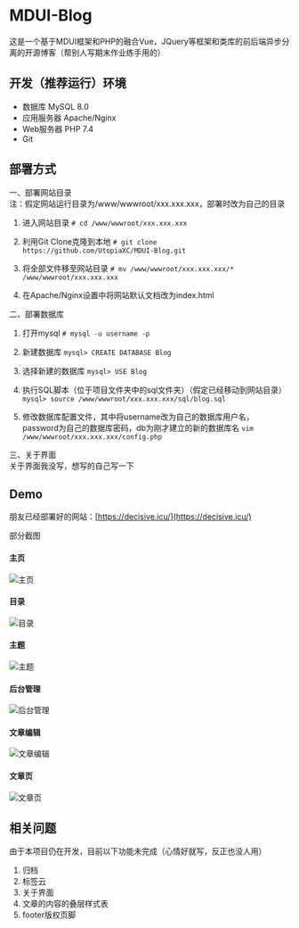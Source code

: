 # MDUI-Blog
这是一个基于MDUI框架和PHP的融合Vue，JQuery等框架和类库的前后端异步分离的开源博客（帮别人写期末作业练手用的）

## 开发（推荐运行）环境
- 数据库 MySQL 8.0
- 应用服务器 Apache/Nginx
- Web服务器 PHP 7.4
- Git

## 部署方式 
一、部署网站目录  
注：假定网站运行目录为/www/wwwroot/xxx.xxx.xxx，部署时改为自己的目录
1. 进入网站目录
```# cd /www/wwwroot/xxx.xxx.xxx```   

2. 利用Git Clone克隆到本地
```# git clone https://github.com/UtopiaXC/MDUI-Blog.git```
   
3. 将全部文件移至网站目录
```# mv /www/wwwroot/xxx.xxx.xxx/* /www/wwwroot/xxx.xxx.xxx```
   
4. 在Apache/Nginx设置中将网站默认文档改为index.html

二、部署数据库
1. 打开mysql
```# mysql -u username -p```
   
2. 新建数据库
```mysql> CREATE DATABASE Blog```
   
3. 选择新建的数据库
```mysql> USE Blog```
   
4. 执行SQL脚本（位于项目文件夹中的sql文件夹）（假定已经移动到网站目录）
```mysql> source /www/wwwroot/xxx.xxx.xxx/sql/blog.sql```
   
5. 修改数据库配置文件，其中将username改为自己的数据库用户名，password为自己的数据库密码，db为刚才建立的新的数据库名
```vim /www/wwwroot/xxx.xxx.xxx/config.php```
   
三、关于界面  
关于界面我没写，想写的自己写一下

## Demo  
朋友已经部署好的网站：[https://decisive.icu/](https://decisive.icu/)  

部分截图  

#### 主页
![主页](show/main_page.png)

#### 目录
![目录](show/index.png)

#### 主题
![主题](show/theme.png)

#### 后台管理
![后台管理](show/admin.png)

#### 文章编辑
![文章编辑](show/page_editor.png)

#### 文章页
![文章页](show/page.png)

#### 

## 相关问题
由于本项目仍在开发，目前以下功能未完成（心情好就写，反正也没人用）
1. 归档
2. 标签云
3. 关于界面
4. 文章的内容的叠层样式表
5. footer版权页脚